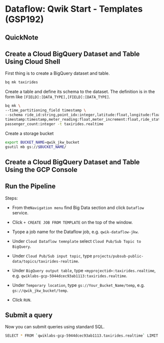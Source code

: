 # Dataflow: Qwik Start - Templates (GSP192)



## QuickNote





## Create a Cloud BigQuery Dataset and Table Using Cloud Shell

First thing is to create a BigQuery dataset and table.

```sh
bq mk taxirides
```

Create a table and define its schema to the dataset. The definition is in the form like `[FIELD]:[DATA_TYPE],[FIELD]:[DATA_TYPE]`.

```sh
bq mk \
--time_partitioning_field timestamp \
--schema ride_id:string,point_idx:integer,latitude:float,longitude:float,\
timestamp:timestamp,meter_reading:float,meter_increment:float,ride_status:string,\
passenger_count:integer -t taxirides.realtime
```

Create a storage bucket

```sh
export BUCKET_NAME=qwik_jkw_bucket
gsutil mb gs://$BUCKET_NAME/
```



## Create a Cloud BigQuery Dataset and Table Using the GCP Console





## Run the Pipeline

Steps:

*   From the`Navigation menu` find Big Data section and click `Dataflow` service.

*   Click `+ CREATE JOB FROM TEMPLATE` on the top of the window.
*   Tyope a job name for the Dataflow job, e.g. `qwik-dataflow-jkw`.
*   Under `Cloud Dataflow temnplate` select `Cloud Pub/Sub Topic to BigQuery`.

*   Under `Cloud Pub/Sub input topic`, type `projects/pubsub-public-data/topics/taxirides-realtime`.
*   Under `BigQuery output table`, type `<myprojectid>:taxirides.realtime`, e.g. `qwiklabs-gcp-5944dcec93ab1113:taxirides.realtime`.

*   Under `Temporary location`, type `gs://Your_Bucket_Name/temp`, e.g. `gs://qwik_jkw_bucket/temp`.

*   Click `RUN`.



## Submit a query

Now you can submit queries using standard SQL.

```sh
SELECT * FROM `qwiklabs-gcp-5944dcec93ab1113.taxirides.realtime` LIMIT 1000
```




















